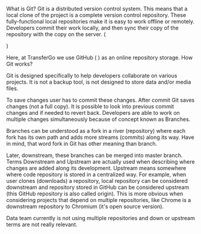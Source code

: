 What is Git?
Git is a distributed version control system. This means that a local clone of the project is a complete version control repository. These fully-functional local repositories make it is easy to work offline or remotely. Developers commit their work locally, and then sync their copy of the repository with the copy on the server. ( 

 )

Here, at TransferGo we use GitHub (
) as an online repository storage.
How Git works?

Git is designed specifically to help developers collaborate on various projects. It is not a backup tool, is not designed to store data and/or media files.

To save changes user has to commit these changes. After commit Git saves changes (not a full copy). It is possible to look into previous commit changes and if needed to revert back. Developers are able to work on multiple changes simultaneously because of concept known as Branches.

Branches can be understood as a fork in a river (repository) where each fork has its own path and adds more streams (commits) along its way. Have in mind, that word fork in Git has other meaning than branch.

Later, downstream, these branches can be merged into master branch. Terms Downstream and Upstream are actually used when describing where changes are added along its development. Upstream means somewhere where code repository is stored in a centralized way. For example, when user clones (downloads) a repository, local repository can be considered downstream and repository stored in GitHub can be considered upstream (this GitHub repository is also called origin). This is more obvious when considering projects that depend on multiple repositories, like Chrome is a downstream repository to Chromium (it's open source version).

Data team currently is not using multiple repositories and down or upstream terms are not really relevant.
